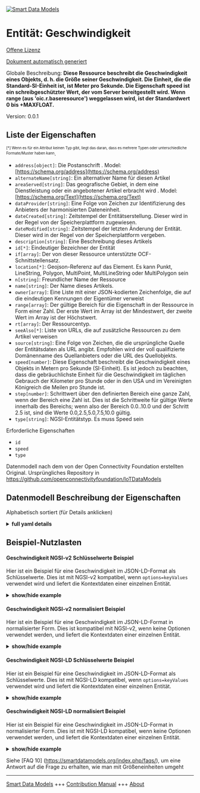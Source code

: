 <!-- 10-Header -->  
[![Smart Data Models](https://smartdatamodels.org/wp-content/uploads/2022/01/SmartDataModels_logo.png "Logo")](https://smartdatamodels.org)  
Entität: Geschwindigkeit  
========================<!-- /10-Header -->  
<!-- 15-License -->  
[Offene Lizenz](https://github.com/smart-data-models//dataModel.OCF/blob/master/Speed/LICENSE.md)  
[Dokument automatisch generiert](https://docs.google.com/presentation/d/e/2PACX-1vTs-Ng5dIAwkg91oTTUdt8ua7woBXhPnwavZ0FxgR8BsAI_Ek3C5q97Nd94HS8KhP-r_quD4H0fgyt3/pub?start=false&loop=false&delayms=3000#slide=id.gb715ace035_0_60)  
<!-- /15-License -->  
<!-- 20-Description -->  
Globale Beschreibung: **Diese Ressource beschreibt die Geschwindigkeit eines Objekts, d. h. die Größe seiner Geschwindigkeit. Die Einheit, die die Standard-SI-Einheit ist, ist Meter pro Sekunde. Die Eigenschaft speed ist ein schreibgeschützter Wert, der vom Server bereitgestellt wird. Wenn range (aus 'oic.r.baseresource') weggelassen wird, ist der Standardwert 0 bis +MAXFLOAT.**  
Version: 0.0.1  
<!-- /20-Description -->  
<!-- 30-PropertiesList -->  

## Liste der Eigenschaften  

<sup><sub>[*] Wenn es für ein Attribut keinen Typ gibt, liegt das daran, dass es mehrere Typen oder unterschiedliche Formate/Muster haben kann</sub></sup>.  
- `address[object]`: Die Postanschrift  . Model: [https://schema.org/address](https://schema.org/address)- `alternateName[string]`: Ein alternativer Name für diesen Artikel  - `areaServed[string]`: Das geografische Gebiet, in dem eine Dienstleistung oder ein angebotener Artikel erbracht wird  . Model: [https://schema.org/Text](https://schema.org/Text)- `dataProvider[string]`: Eine Folge von Zeichen zur Identifizierung des Anbieters der harmonisierten Dateneinheit.  - `dateCreated[string]`: Zeitstempel der Entitätserstellung. Dieser wird in der Regel von der Speicherplattform zugewiesen.  - `dateModified[string]`: Zeitstempel der letzten Änderung der Entität. Dieser wird in der Regel von der Speicherplattform vergeben.  - `description[string]`: Eine Beschreibung dieses Artikels  - `id[*]`: Eindeutiger Bezeichner der Entität  - `if[array]`: Der von dieser Ressource unterstützte OCF-Schnittstellensatz.  - `location[*]`: Geojson-Referenz auf das Element. Es kann Punkt, LineString, Polygon, MultiPoint, MultiLineString oder MultiPolygon sein  - `n[string]`: Freundlicher Name der Ressource  - `name[string]`: Der Name dieses Artikels.  - `owner[array]`: Eine Liste mit einer JSON-kodierten Zeichenfolge, die auf die eindeutigen Kennungen der Eigentümer verweist  - `range[array]`: Der gültige Bereich für die Eigenschaft in der Ressource in Form einer Zahl. Der erste Wert im Array ist der Mindestwert, der zweite Wert im Array ist der Höchstwert.  - `rt[array]`: Der Ressourcentyp.  - `seeAlso[*]`: Liste von URLs, die auf zusätzliche Ressourcen zu dem Artikel verweisen  - `source[string]`: Eine Folge von Zeichen, die die ursprüngliche Quelle der Entitätsdaten als URL angibt. Empfohlen wird der voll qualifizierte Domänenname des Quellanbieters oder die URL des Quellobjekts.  - `speed[number]`: Diese Eigenschaft beschreibt die Geschwindigkeit eines Objekts in Metern pro Sekunde (SI-Einheit). Es ist jedoch zu beachten, dass die gebräuchlichste Einheit für die Geschwindigkeit im täglichen Gebrauch der Kilometer pro Stunde oder in den USA und im Vereinigten Königreich die Meilen pro Stunde ist.  - `step[number]`: Schrittwert über den definierten Bereich eine ganze Zahl, wenn der Bereich eine Zahl ist.  Dies ist die Schrittweite für gültige Werte innerhalb des Bereichs; wenn also der Bereich 0.0..10.0 und der Schritt 2.5 ist, sind die Werte 0.0,2.5,5.0,7.5,10.0 gültig.  - `type[string]`: NGSI-Entitätstyp. Es muss Speed sein  <!-- /30-PropertiesList -->  
<!-- 35-RequiredProperties -->  
Erforderliche Eigenschaften  
- `id`  - `speed`  - `type`  <!-- /35-RequiredProperties -->  
<!-- 40-RequiredProperties -->  
Datenmodell nach dem von der Open Connectivity Foundation erstellten Original. Ursprüngliches Repository in https://github.com/openconnectivityfoundation/IoTDataModels  
<!-- /40-RequiredProperties -->  
<!-- 50-DataModelHeader -->  
## Datenmodell Beschreibung der Eigenschaften  
Alphabetisch sortiert (für Details anklicken)  
<!-- /50-DataModelHeader -->  
<!-- 60-ModelYaml -->  
<details><summary><strong>full yaml details</strong></summary>    
```yaml  
Speed:    
  description: 'This Resource describes the speed of an object, which is the magnitude of its velocity. The unit, which is the default SI unit, is metre per second. The speed Property is a read-only value that is provided by the server. When range (from ''oic.r.baseresource'') is omitted the default is 0 to +MAXFLOAT.'    
  properties:    
    address:    
      description: 'The mailing address'    
      properties:    
        addressCountry:    
          description: 'Property. The country. For example, Spain. Model:''https://schema.org/addressCountry'''    
          type: string    
        addressLocality:    
          description: 'Property. The locality in which the street address is, and which is in the region. Model:''https://schema.org/addressLocality'''    
          type: string    
        addressRegion:    
          description: 'Property. The region in which the locality is, and which is in the country. Model:''https://schema.org/addressRegion'''    
          type: string    
        postOfficeBoxNumber:    
          description: 'Property. The post office box number for PO box addresses. For example, 03578. Model:''https://schema.org/postOfficeBoxNumber'''    
          type: string    
        postalCode:    
          description: 'Property. The postal code. For example, 24004. Model:''https://schema.org/https://schema.org/postalCode'''    
          type: string    
        streetAddress:    
          description: 'Property. The street address. Model:''https://schema.org/streetAddress'''    
          type: string    
      type: object    
      x-ngsi:    
        model: https://schema.org/address    
        type: Property    
    alternateName:    
      description: 'An alternative name for this item'    
      type: string    
      x-ngsi:    
        type: Property    
    areaServed:    
      description: 'The geographic area where a service or offered item is provided'    
      type: string    
      x-ngsi:    
        model: https://schema.org/Text    
        type: Property    
    dataProvider:    
      description: 'A sequence of characters identifying the provider of the harmonised data entity.'    
      type: string    
      x-ngsi:    
        type: Property    
    dateCreated:    
      description: 'Entity creation timestamp. This will usually be allocated by the storage platform.'    
      format: date-time    
      type: string    
      x-ngsi:    
        type: Property    
    dateModified:    
      description: 'Timestamp of the last modification of the entity. This will usually be allocated by the storage platform.'    
      format: date-time    
      type: string    
      x-ngsi:    
        type: Property    
    description:    
      description: 'A description of this item'    
      type: string    
      x-ngsi:    
        type: Property    
    id:    
      anyOf: &speed_-_properties_-_owner_-_items_-_anyof    
        - description: 'Property. Identifier format of any NGSI entity'    
          maxLength: 256    
          minLength: 1    
          pattern: ^[\w\-\.\{\}\$\+\*\[\]`|~^@!,:\\]+$    
          type: string    
        - description: 'Property. Identifier format of any NGSI entity'    
          format: uri    
          type: string    
      description: 'Unique identifier of the entity'    
      x-ngsi:    
        type: Property    
    if:    
      description: 'The OCF Interface set supported by this Resource.'    
      items:    
        enum:    
          - oic.if.s    
          - oic.if.baseline    
        type: string    
      minItems: 1    
      readOnly: true    
      type: array    
      uniqueItems: true    
      x-ngsi:    
        type: Property    
    location:    
      description: 'Geojson reference to the item. It can be Point, LineString, Polygon, MultiPoint, MultiLineString or MultiPolygon'    
      oneOf:    
        - description: 'Geoproperty. Geojson reference to the item. Point'    
          properties:    
            bbox:    
              items:    
                type: number    
              minItems: 4    
              type: array    
            coordinates:    
              items:    
                type: number    
              minItems: 2    
              type: array    
            type:    
              enum:    
                - Point    
              type: string    
          required:    
            - type    
            - coordinates    
          title: 'GeoJSON Point'    
          type: object    
        - description: 'Geoproperty. Geojson reference to the item. LineString'    
          properties:    
            bbox:    
              items:    
                type: number    
              minItems: 4    
              type: array    
            coordinates:    
              items:    
                items:    
                  type: number    
                minItems: 2    
                type: array    
              minItems: 2    
              type: array    
            type:    
              enum:    
                - LineString    
              type: string    
          required:    
            - type    
            - coordinates    
          title: 'GeoJSON LineString'    
          type: object    
        - description: 'Geoproperty. Geojson reference to the item. Polygon'    
          properties:    
            bbox:    
              items:    
                type: number    
              minItems: 4    
              type: array    
            coordinates:    
              items:    
                items:    
                  items:    
                    type: number    
                  minItems: 2    
                  type: array    
                minItems: 4    
                type: array    
              type: array    
            type:    
              enum:    
                - Polygon    
              type: string    
          required:    
            - type    
            - coordinates    
          title: 'GeoJSON Polygon'    
          type: object    
        - description: 'Geoproperty. Geojson reference to the item. MultiPoint'    
          properties:    
            bbox:    
              items:    
                type: number    
              minItems: 4    
              type: array    
            coordinates:    
              items:    
                items:    
                  type: number    
                minItems: 2    
                type: array    
              type: array    
            type:    
              enum:    
                - MultiPoint    
              type: string    
          required:    
            - type    
            - coordinates    
          title: 'GeoJSON MultiPoint'    
          type: object    
        - description: 'Geoproperty. Geojson reference to the item. MultiLineString'    
          properties:    
            bbox:    
              items:    
                type: number    
              minItems: 4    
              type: array    
            coordinates:    
              items:    
                items:    
                  items:    
                    type: number    
                  minItems: 2    
                  type: array    
                minItems: 2    
                type: array    
              type: array    
            type:    
              enum:    
                - MultiLineString    
              type: string    
          required:    
            - type    
            - coordinates    
          title: 'GeoJSON MultiLineString'    
          type: object    
        - description: 'Geoproperty. Geojson reference to the item. MultiLineString'    
          properties:    
            bbox:    
              items:    
                type: number    
              minItems: 4    
              type: array    
            coordinates:    
              items:    
                items:    
                  items:    
                    items:    
                      type: number    
                    minItems: 2    
                    type: array    
                  minItems: 4    
                  type: array    
                type: array    
              type: array    
            type:    
              enum:    
                - MultiPolygon    
              type: string    
          required:    
            - type    
            - coordinates    
          title: 'GeoJSON MultiPolygon'    
          type: object    
      x-ngsi:    
        type: Geoproperty    
    n:    
      description: 'Friendly name of the Resource'    
      maxLength: 64    
      readOnly: true    
      type: string    
      x-ngsi:    
        type: Property    
    name:    
      description: 'The name of this item.'    
      type: string    
      x-ngsi:    
        type: Property    
    owner:    
      description: 'A List containing a JSON encoded sequence of characters referencing the unique Ids of the owner(s)'    
      items:    
        anyOf: *speed_-_properties_-_owner_-_items_-_anyof    
        description: 'Property. Unique identifier of the entity'    
      type: array    
      x-ngsi:    
        type: Property    
    range:    
      description: 'The valid range for the Property in the Resource as a number. The first value in the array is the minimum value, the second value in the array is the maximum value.'    
      items:    
        type: number    
      maxItems: 2    
      minItems: 2    
      readOnly: true    
      type: array    
      x-ngsi:    
        type: Property    
    rt:    
      description: 'The Resource Type.'    
      items:    
        enum:    
          - oic.r.speed    
        type: string    
      minItems: 1    
      readOnly: true    
      type: array    
      uniqueItems: true    
      x-ngsi:    
        type: Property    
    seeAlso:    
      description: 'list of uri pointing to additional resources about the item'    
      oneOf:    
        - items:    
            format: uri    
            type: string    
          minItems: 1    
          type: array    
        - format: uri    
          type: string    
      x-ngsi:    
        type: Property    
    source:    
      description: 'A sequence of characters giving the original source of the entity data as a URL. Recommended to be the fully qualified domain name of the source provider, or the URL to the source object.'    
      type: string    
      x-ngsi:    
        type: Property    
    speed:    
      description: 'This Property describes the speed of an object in metre per second (SI Unit). It should be noted, however, that the most common unit of speed everyday usage is the kilometre per hour or, in the US and the UK, miles per hour.'    
      minimum: 0.0    
      readOnly: true    
      type: number    
      x-ngsi:    
        type: Property    
    step:    
      description: 'Step value across the defined range an integer when the range is a number.  This is the increment for valid values across the range; so if range is 0.0..10.0 and step is 2.5 then valid values are 0.0,2.5,5.0,7.5,10.0.'    
      readOnly: true    
      type: number    
      x-ngsi:    
        type: Property    
    type:    
      description: 'NGSI entity type. It has to be Speed'    
      enum:    
        - Speed    
      type: string    
      x-ngsi:    
        type: Property    
  required:    
    - speed    
    - id    
    - type    
  type: object    
  x-derived-from: https://raw.githubusercontent.com/openconnectivityfoundation/IoTDataModels/master/Speed.swagger.json    
  x-disclaimer: 'Redistribution and use in source and binary forms, with or without modification, are permitted  provided that the license conditions are met. Copyleft (c) 2021 Contributors to Smart Data Models Program'    
  x-license-url: https://github.com/smart-data-models/dataModel.OCF/blob/master/Speed/LICENSE.md    
  x-model-schema: https://smart-data-models.github.io/dataModel.OCF/Speed/schema.json    
  x-model-tags: OCF    
  x-version: 0.0.1    
```  
</details>    
<!-- /60-ModelYaml -->  
<!-- 70-MiddleNotes -->  
<!-- /70-MiddleNotes -->  
<!-- 80-Examples -->  
## Beispiel-Nutzlasten  
#### Geschwindigkeit NGSI-v2 Schlüsselwerte Beispiel  
Hier ist ein Beispiel für eine Geschwindigkeit im JSON-LD-Format als Schlüsselwerte. Dies ist mit NGSI-v2 kompatibel, wenn `options=keyValues` verwendet wird und liefert die Kontextdaten einer einzelnen Entität.  
<details><summary><strong>show/hide example</strong></summary>    
```json  
{  
  "id": "urn:ngsi-ld:Speed:id:TMBQ:86557501",  
  "dateCreated": "1971-05-07T09:22:01Z",  
  "dateModified": "2001-02-25T04:31:00Z",  
  "source": "Standard trip consider development. Analysis walk similar clearly commercial western animal. News mouth year consumer.",  
  "name": "Office arrive structure down. Make become number mind.",  
  "alternateName": "Ahead recognize event guy player land. West community increase sure. Night office account toward.",  
  "description": "Stock can best face treat first arrive here. She some recent fight wrong white. Somebody month soon future but reflect explain.",  
  "dataProvider": "Black member here serve evidence near wind. Learn college say interesting make great affect. Democrat local because treatment.",  
  "owner": [  
    "urn:ngsi-ld:Speed:items:EOKC:04139618",  
    "urn:ngsi-ld:Speed:items:LTWJ:10169397"  
  ],  
  "seeAlso": [  
    "urn:ngsi-ld:Speed:items:ARYG:93617525",  
    "urn:ngsi-ld:Speed:items:IUVN:24628987"  
  ],  
  "location": {  
    "type": "Point",  
    "coordinates": [  
      63.217539,  
      -175.83232  
    ]  
  },  
  "address": {  
    "streetAddress": "Red ahead culture reality Mr difficult. Politics involve note just.",  
    "addressLocality": "Ability watch Mrs minute. Artist about quite read exactly education director keep. Director else away power perhaps.",  
    "addressRegion": "Gun more short then action. Skin course father house. Two guess strong onto.",  
    "addressCountry": "Necessary memory drug available newspaper. Discussion modern away coach foot plant.",  
    "postalCode": "Consumer future measure total many order early. Leave defense center around company attorney customer.",  
    "postOfficeBoxNumber": "Direction small strategy oil sit."  
  },  
  "areaServed": "Future heart guess kitchen set check official.",  
  "speed": {  
    "type": "Property",  
    "value": 242.3  
  },  
  "rt": [  
    "oic.r.speed",  
    "oic.r.speed"  
  ],  
  "n": "Nice I happy ground foreign fall. Sell style treat. Series build be continue.",  
  "if": [  
    "oic.if.baseline",  
    "oic.if.s"  
  ],  
  "range": [  
    255.1,  
    419.5  
  ],  
  "step": {  
    "type": "Property",  
    "value": 266.2  
  },  
  "type": "Speed"  
}  
```  
</details>  
#### Geschwindigkeit NGSI-v2 normalisiert Beispiel  
Hier ist ein Beispiel für eine Geschwindigkeit im JSON-LD-Format in normalisierter Form. Dies ist kompatibel mit NGSI-v2, wenn keine Optionen verwendet werden, und liefert die Kontextdaten einer einzelnen Entität.  
<details><summary><strong>show/hide example</strong></summary>    
```json  
{  
  "id": {  
    "type": "string",  
    "value": "urn:ngsi-ld:Speed:id:TMBQ:86557501"  
  },  
  "dateCreated": {  
    "format": "date-time",  
    "type": "string",  
    "value": "1971-05-07T09:22:01Z"  
  },  
  "dateModified": {  
    "format": "date-time",  
    "type": "string",  
    "value": "2001-02-25T04:31:00Z"  
  },  
  "source": {  
    "type": "string",  
    "value": "Standard trip consider development. Analysis walk similar clearly commercial western animal. News mouth year consumer."  
  },  
  "name": {  
    "type": "string",  
    "value": "Office arrive structure down. Make become number mind."  
  },  
  "alternateName": {  
    "type": "string",  
    "value": "Ahead recognize event guy player land. West community increase sure. Night office account toward."  
  },  
  "description": {  
    "type": "string",  
    "value": "Stock can best face treat first arrive here. She some recent fight wrong white. Somebody month soon future but reflect explain."  
  },  
  "dataProvider": {  
    "type": "string",  
    "value": "Black member here serve evidence near wind. Learn college say interesting make great affect. Democrat local because treatment."  
  },  
  "owner": {  
    "type": "array",  
    "value": [  
      "urn:ngsi-ld:Speed:items:EOKC:04139618",  
      "urn:ngsi-ld:Speed:items:LTWJ:10169397"  
    ]  
  },  
  "seeAlso": {  
    "type": "array",  
    "value": [  
      "urn:ngsi-ld:Speed:items:ARYG:93617525",  
      "urn:ngsi-ld:Speed:items:IUVN:24628987"  
    ]  
  },  
  "location": {  
    "type": "object",  
    "value": {  
      "type": "Point",  
      "coordinates": [  
        63.217539,  
        -175.83232  
      ]  
    }  
  },  
  "address": {  
    "type": "object",  
    "value": {  
      "streetAddress": "Red ahead culture reality Mr difficult. Politics involve note just.",  
      "addressLocality": "Ability watch Mrs minute. Artist about quite read exactly education director keep. Director else away power perhaps.",  
      "addressRegion": "Gun more short then action. Skin course father house. Two guess strong onto.",  
      "addressCountry": "Necessary memory drug available newspaper. Discussion modern away coach foot plant.",  
      "postalCode": "Consumer future measure total many order early. Leave defense center around company attorney customer.",  
      "postOfficeBoxNumber": "Direction small strategy oil sit."  
    }  
  },  
  "areaServed": {  
    "type": "string",  
    "value": "Future heart guess kitchen set check official."  
  },  
  "speed": {  
    "type": "object",  
    "value": {  
      "type": "Property",  
      "value": 242.3  
    }  
  },  
  "rt": {  
    "type": "array",  
    "value": [  
      "oic.r.speed",  
      "oic.r.speed"  
    ]  
  },  
  "n": {  
    "type": "string",  
    "value": "Nice I happy ground foreign fall. Sell style treat. Series build be continue."  
  },  
  "if": {  
    "type": "array",  
    "value": [  
      "oic.if.baseline",  
      "oic.if.s"  
    ]  
  },  
  "range": {  
    "type": "array",  
    "value": [  
      255.1,  
      419.5  
    ]  
  },  
  "step": {  
    "type": "object",  
    "value": {  
      "type": "Property",  
      "value": 266.2  
    }  
  },  
  "type": {  
    "type": "string",  
    "value": "Speed"  
  }  
}  
```  
</details>  
#### Geschwindigkeit NGSI-LD Schlüsselwerte Beispiel  
Hier ist ein Beispiel für eine Geschwindigkeit im JSON-LD-Format als Schlüsselwerte. Dies ist mit NGSI-LD kompatibel, wenn `options=keyValues` verwendet wird und liefert die Kontextdaten einer einzelnen Entität.  
<details><summary><strong>show/hide example</strong></summary>    
```json  
{  
    "id": "urn:ngsi-ld:Speed:id:TMBQ:86557501",  
    "dateCreated": "1971-05-07T09:22:01Z",  
    "dateModified": "2001-02-25T04:31:00Z",  
    "source": "Standard trip consider development. Analysis walk similar clearly commercial western animal. News mouth year consumer.",  
    "name": "Office arrive structure down. Make become number mind.",  
    "alternateName": "Ahead recognize event guy player land. West community increase sure. Night office account toward.",  
    "description": "Stock can best face treat first arrive here. She some recent fight wrong white. Somebody month soon future but reflect explain.",  
    "dataProvider": "Black member here serve evidence near wind. Learn college say interesting make great affect. Democrat local because treatment.",  
    "owner": [  
        "urn:ngsi-ld:Speed:items:EOKC:04139618",  
        "urn:ngsi-ld:Speed:items:LTWJ:10169397"  
    ],  
    "seeAlso": [  
        "urn:ngsi-ld:Speed:items:ARYG:93617525",  
        "urn:ngsi-ld:Speed:items:IUVN:24628987"  
    ],  
    "location": {  
        "type": "Point",  
        "coordinates": [  
            63.217539,  
            -175.83232  
        ]  
    },  
    "address": {  
        "streetAddress": "Red ahead culture reality Mr difficult. Politics involve note just.",  
        "addressLocality": "Ability watch Mrs minute. Artist about quite read exactly education director keep. Director else away power perhaps.",  
        "addressRegion": "Gun more short then action. Skin course father house. Two guess strong onto.",  
        "addressCountry": "Necessary memory drug available newspaper. Discussion modern away coach foot plant.",  
        "postalCode": "Consumer future measure total many order early. Leave defense center around company attorney customer.",  
        "postOfficeBoxNumber": "Direction small strategy oil sit."  
    },  
    "areaServed": "Future heart guess kitchen set check official.",  
    "speed": {  
        "type": "Property",  
        "value": 242.3  
    },  
    "rt": [  
        "oic.r.speed",  
        "oic.r.speed"  
    ],  
    "n": "Nice I happy ground foreign fall. Sell style treat. Series build be continue.",  
    "if": [  
        "oic.if.baseline",  
        "oic.if.s"  
    ],  
    "range": [  
        255.1,  
        419.5  
    ],  
    "step": {  
        "type": "Property",  
        "value": 266.2  
    },  
    "type": "Speed",  
    "@context": [  
        "https://smartdatamodels.org/context.jsonld",  
        "https://raw.githubusercontent.com/smart-data-models/dataModel.OCF/master/context.jsonld"  
    ]  
}  
```  
</details>  
#### Geschwindigkeit NGSI-LD normalisiert Beispiel  
Hier ist ein Beispiel für eine Geschwindigkeit im JSON-LD-Format in normalisierter Form. Dies ist mit NGSI-LD kompatibel, wenn keine Optionen verwendet werden, und liefert die Kontextdaten einer einzelnen Entität.  
<details><summary><strong>show/hide example</strong></summary>    
```json  
{  
    "id": "urn:ngsi-ld:Speed:id:FDJH:34364969",  
    "dateCreated": {  
        "type": "Property",  
        "value": {  
            "@type": "DateTime",  
            "@value": "1985-11-16T03:08:33Z"  
        }  
    },  
    "dateModified": {  
        "type": "Property",  
        "value": {  
            "@type": "DateTime",  
            "@value": "1990-12-26T00:39:02Z"  
        }  
    },  
    "source": {  
        "type": "Property",  
        "value": "Soon beat life own good since social. Society road remain agency specific describe."  
    },  
    "name": {  
        "type": "Property",  
        "value": "Wrong level worker describe computer food speech. Campaign hundred how source."  
    },  
    "alternateName": {  
        "type": "Property",  
        "value": "Lose us ready beautiful message store up. Top certain ground. Memory none dark inside ball some boy always."  
    },  
    "description": {  
        "type": "Property",  
        "value": "Despite about national today worry use under. Person per key specific foot claim into. Whole rise wide small art rise."  
    },  
    "dataProvider": {  
        "type": "Property",  
        "value": "Church board executive boy girl. Important cut price above age."  
    },  
    "owner": {  
        "type": "Property",  
        "value": [  
            "urn:ngsi-ld:Speed:items:ZOUH:64779507",  
            "urn:ngsi-ld:Speed:items:HAKR:79899173"  
        ]  
    },  
    "seeAlso": {  
        "type": "Property",  
        "value": [  
            "urn:ngsi-ld:Speed:items:JKMX:48696197"  
        ]  
    },  
    "location": {  
        "type": "Property",  
        "value": {  
            "type": "Point",  
            "coordinates": [  
                -39.8227335,  
                163.224954  
            ]  
        }  
    },  
    "address": {  
        "type": "Property",  
        "value": {  
            "streetAddress": "Represent reach bag worker within. Value wonder image week. Decade term from responsibility sell.",  
            "addressLocality": "Represent value ball last population least season. Organization significant discussion increase standard similar old. Alone him situation. Improve light officer become.",  
            "addressRegion": "Professor can find. Assume protect pattern high pick. Difficult former still meet player director. Detail listen eat try major challenge.",  
            "addressCountry": "Leader industry performance discover cause. His discussion have produce international worry bank.",  
            "postalCode": "Material where prevent animal moment. Challenge party role now leg camera development produce.",  
            "postOfficeBoxNumber": "Certainly popular science them describe drive through. Present might series nice picture."  
        }  
    },  
    "areaServed": {  
        "type": "Property",  
        "value": "Ability half easy discuss series alone. Item factor note well accept. Including time audience."  
    },  
    "speed": {  
        "type": "Property",  
        "value": 954.1  
    },  
    "rt": {  
        "type": "Property",  
        "value": [  
            "oic.r.speed"  
        ]  
    },  
    "n": {  
        "type": "Property",  
        "value": "Anyone national writer author pretty. Step close his future model."  
    },  
    "if": {  
        "type": "Property",  
        "value": [  
            "oic.if.baseline"  
        ]  
    },  
    "range": {  
        "type": "Property",  
        "value": [  
            196.3,  
            305.1  
        ]  
    },  
    "step": {  
        "type": "Property",  
        "value": 803.5  
    },  
    "type": "Speed",  
    "@context": [  
        "https://smartdatamodels.org/context.jsonld",  
        "https://raw.githubusercontent.com/smart-data-models/dataModel.OCF/master/context.jsonld"  
    ]  
}  
```  
</details><!-- /80-Examples -->  
<!-- 90-FooterNotes -->  
<!-- /90-FooterNotes -->  
<!-- 95-Units -->  
Siehe [FAQ 10] (https://smartdatamodels.org/index.php/faqs/), um eine Antwort auf die Frage zu erhalten, wie man mit Größeneinheiten umgeht  
<!-- /95-Units -->  
<!-- 97-LastFooter -->  
---  
[Smart Data Models](https://smartdatamodels.org) +++ [Contribution Manual](https://bit.ly/contribution_manual) +++ [About](https://bit.ly/Introduction_SDM)<!-- /97-LastFooter -->  
